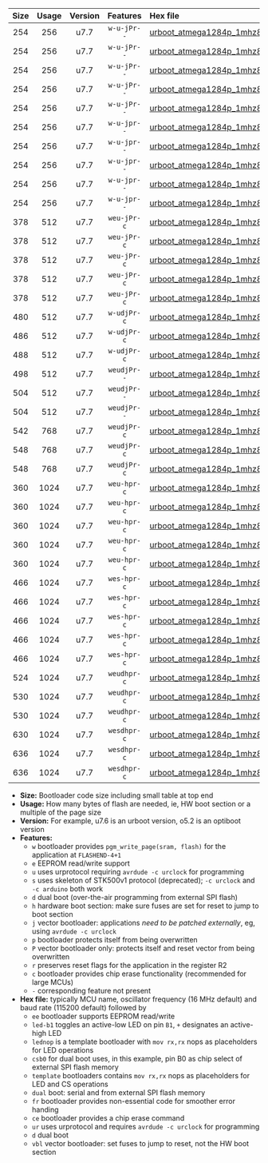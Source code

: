 |Size|Usage|Version|Features|Hex file|
|:-:|:-:|:-:|:-:|:--|
|254|256|u7.7|`w-u-jPr--`|[urboot_atmega1284p_1mhz8432_9600bps_led+b5_ur_vbl.hex](https://raw.githubusercontent.com/stefanrueger/urboot.hex/main/mcus/atmega1284p/fcpu_1mhz8432/9600_bps/urboot_atmega1284p_1mhz8432_9600bps_led+b5_ur_vbl.hex)|
|254|256|u7.7|`w-u-jPr--`|[urboot_atmega1284p_1mhz8432_9600bps_led+b7_ur_vbl.hex](https://raw.githubusercontent.com/stefanrueger/urboot.hex/main/mcus/atmega1284p/fcpu_1mhz8432/9600_bps/urboot_atmega1284p_1mhz8432_9600bps_led+b7_ur_vbl.hex)|
|254|256|u7.7|`w-u-jPr--`|[urboot_atmega1284p_1mhz8432_9600bps_led+c7_ur_vbl.hex](https://raw.githubusercontent.com/stefanrueger/urboot.hex/main/mcus/atmega1284p/fcpu_1mhz8432/9600_bps/urboot_atmega1284p_1mhz8432_9600bps_led+c7_ur_vbl.hex)|
|254|256|u7.7|`w-u-jPr--`|[urboot_atmega1284p_1mhz8432_9600bps_led+d7_ur_vbl.hex](https://raw.githubusercontent.com/stefanrueger/urboot.hex/main/mcus/atmega1284p/fcpu_1mhz8432/9600_bps/urboot_atmega1284p_1mhz8432_9600bps_led+d7_ur_vbl.hex)|
|254|256|u7.7|`w-u-jPr--`|[urboot_atmega1284p_1mhz8432_9600bps_lednop_ur_vbl.hex](https://raw.githubusercontent.com/stefanrueger/urboot.hex/main/mcus/atmega1284p/fcpu_1mhz8432/9600_bps/urboot_atmega1284p_1mhz8432_9600bps_lednop_ur_vbl.hex)|
|254|256|u7.7|`w-u-jpr--`|[urboot_atmega1284p_1mhz8432_9600bps_led+b5_fr_ur_vbl.hex](https://raw.githubusercontent.com/stefanrueger/urboot.hex/main/mcus/atmega1284p/fcpu_1mhz8432/9600_bps/urboot_atmega1284p_1mhz8432_9600bps_led+b5_fr_ur_vbl.hex)|
|254|256|u7.7|`w-u-jpr--`|[urboot_atmega1284p_1mhz8432_9600bps_led+b7_fr_ur_vbl.hex](https://raw.githubusercontent.com/stefanrueger/urboot.hex/main/mcus/atmega1284p/fcpu_1mhz8432/9600_bps/urboot_atmega1284p_1mhz8432_9600bps_led+b7_fr_ur_vbl.hex)|
|254|256|u7.7|`w-u-jpr--`|[urboot_atmega1284p_1mhz8432_9600bps_led+c7_fr_ur_vbl.hex](https://raw.githubusercontent.com/stefanrueger/urboot.hex/main/mcus/atmega1284p/fcpu_1mhz8432/9600_bps/urboot_atmega1284p_1mhz8432_9600bps_led+c7_fr_ur_vbl.hex)|
|254|256|u7.7|`w-u-jpr--`|[urboot_atmega1284p_1mhz8432_9600bps_led+d7_fr_ur_vbl.hex](https://raw.githubusercontent.com/stefanrueger/urboot.hex/main/mcus/atmega1284p/fcpu_1mhz8432/9600_bps/urboot_atmega1284p_1mhz8432_9600bps_led+d7_fr_ur_vbl.hex)|
|254|256|u7.7|`w-u-jpr--`|[urboot_atmega1284p_1mhz8432_9600bps_lednop_fr_ur_vbl.hex](https://raw.githubusercontent.com/stefanrueger/urboot.hex/main/mcus/atmega1284p/fcpu_1mhz8432/9600_bps/urboot_atmega1284p_1mhz8432_9600bps_lednop_fr_ur_vbl.hex)|
|378|512|u7.7|`weu-jPr-c`|[urboot_atmega1284p_1mhz8432_9600bps_ee_led+b5_fr_ce_ur_vbl.hex](https://raw.githubusercontent.com/stefanrueger/urboot.hex/main/mcus/atmega1284p/fcpu_1mhz8432/9600_bps/urboot_atmega1284p_1mhz8432_9600bps_ee_led+b5_fr_ce_ur_vbl.hex)|
|378|512|u7.7|`weu-jPr-c`|[urboot_atmega1284p_1mhz8432_9600bps_ee_led+b7_fr_ce_ur_vbl.hex](https://raw.githubusercontent.com/stefanrueger/urboot.hex/main/mcus/atmega1284p/fcpu_1mhz8432/9600_bps/urboot_atmega1284p_1mhz8432_9600bps_ee_led+b7_fr_ce_ur_vbl.hex)|
|378|512|u7.7|`weu-jPr-c`|[urboot_atmega1284p_1mhz8432_9600bps_ee_led+c7_fr_ce_ur_vbl.hex](https://raw.githubusercontent.com/stefanrueger/urboot.hex/main/mcus/atmega1284p/fcpu_1mhz8432/9600_bps/urboot_atmega1284p_1mhz8432_9600bps_ee_led+c7_fr_ce_ur_vbl.hex)|
|378|512|u7.7|`weu-jPr-c`|[urboot_atmega1284p_1mhz8432_9600bps_ee_led+d7_fr_ce_ur_vbl.hex](https://raw.githubusercontent.com/stefanrueger/urboot.hex/main/mcus/atmega1284p/fcpu_1mhz8432/9600_bps/urboot_atmega1284p_1mhz8432_9600bps_ee_led+d7_fr_ce_ur_vbl.hex)|
|378|512|u7.7|`weu-jPr-c`|[urboot_atmega1284p_1mhz8432_9600bps_ee_lednop_fr_ce_ur_vbl.hex](https://raw.githubusercontent.com/stefanrueger/urboot.hex/main/mcus/atmega1284p/fcpu_1mhz8432/9600_bps/urboot_atmega1284p_1mhz8432_9600bps_ee_lednop_fr_ce_ur_vbl.hex)|
|480|512|u7.7|`w-udjPr-c`|[urboot_atmega1284p_1mhz8432_9600bps_led+c7_csb3_dual_fr_ce_ur_vbl.hex](https://raw.githubusercontent.com/stefanrueger/urboot.hex/main/mcus/atmega1284p/fcpu_1mhz8432/9600_bps/urboot_atmega1284p_1mhz8432_9600bps_led+c7_csb3_dual_fr_ce_ur_vbl.hex)|
|486|512|u7.7|`w-udjPr-c`|[urboot_atmega1284p_1mhz8432_9600bps_led+d7_csc7_dual_fr_ce_ur_vbl.hex](https://raw.githubusercontent.com/stefanrueger/urboot.hex/main/mcus/atmega1284p/fcpu_1mhz8432/9600_bps/urboot_atmega1284p_1mhz8432_9600bps_led+d7_csc7_dual_fr_ce_ur_vbl.hex)|
|488|512|u7.7|`w-udjPr-c`|[urboot_atmega1284p_1mhz8432_9600bps_template_dual_fr_ce_ur_vbl.hex](https://raw.githubusercontent.com/stefanrueger/urboot.hex/main/mcus/atmega1284p/fcpu_1mhz8432/9600_bps/urboot_atmega1284p_1mhz8432_9600bps_template_dual_fr_ce_ur_vbl.hex)|
|498|512|u7.7|`weudjPr--`|[urboot_atmega1284p_1mhz8432_9600bps_ee_led+c7_csb3_dual_fr_ur_vbl.hex](https://raw.githubusercontent.com/stefanrueger/urboot.hex/main/mcus/atmega1284p/fcpu_1mhz8432/9600_bps/urboot_atmega1284p_1mhz8432_9600bps_ee_led+c7_csb3_dual_fr_ur_vbl.hex)|
|504|512|u7.7|`weudjPr--`|[urboot_atmega1284p_1mhz8432_9600bps_ee_led+d7_csc7_dual_fr_ur_vbl.hex](https://raw.githubusercontent.com/stefanrueger/urboot.hex/main/mcus/atmega1284p/fcpu_1mhz8432/9600_bps/urboot_atmega1284p_1mhz8432_9600bps_ee_led+d7_csc7_dual_fr_ur_vbl.hex)|
|504|512|u7.7|`weudjPr--`|[urboot_atmega1284p_1mhz8432_9600bps_ee_template_dual_fr_ur_vbl.hex](https://raw.githubusercontent.com/stefanrueger/urboot.hex/main/mcus/atmega1284p/fcpu_1mhz8432/9600_bps/urboot_atmega1284p_1mhz8432_9600bps_ee_template_dual_fr_ur_vbl.hex)|
|542|768|u7.7|`weudjPr-c`|[urboot_atmega1284p_1mhz8432_9600bps_ee_led+c7_csb3_dual_fr_ce_ur_vbl.hex](https://raw.githubusercontent.com/stefanrueger/urboot.hex/main/mcus/atmega1284p/fcpu_1mhz8432/9600_bps/urboot_atmega1284p_1mhz8432_9600bps_ee_led+c7_csb3_dual_fr_ce_ur_vbl.hex)|
|548|768|u7.7|`weudjPr-c`|[urboot_atmega1284p_1mhz8432_9600bps_ee_led+d7_csc7_dual_fr_ce_ur_vbl.hex](https://raw.githubusercontent.com/stefanrueger/urboot.hex/main/mcus/atmega1284p/fcpu_1mhz8432/9600_bps/urboot_atmega1284p_1mhz8432_9600bps_ee_led+d7_csc7_dual_fr_ce_ur_vbl.hex)|
|548|768|u7.7|`weudjPr-c`|[urboot_atmega1284p_1mhz8432_9600bps_ee_template_dual_fr_ce_ur_vbl.hex](https://raw.githubusercontent.com/stefanrueger/urboot.hex/main/mcus/atmega1284p/fcpu_1mhz8432/9600_bps/urboot_atmega1284p_1mhz8432_9600bps_ee_template_dual_fr_ce_ur_vbl.hex)|
|360|1024|u7.7|`weu-hpr-c`|[urboot_atmega1284p_1mhz8432_9600bps_ee_led+b5_fr_ce_ur.hex](https://raw.githubusercontent.com/stefanrueger/urboot.hex/main/mcus/atmega1284p/fcpu_1mhz8432/9600_bps/urboot_atmega1284p_1mhz8432_9600bps_ee_led+b5_fr_ce_ur.hex)|
|360|1024|u7.7|`weu-hpr-c`|[urboot_atmega1284p_1mhz8432_9600bps_ee_led+b7_fr_ce_ur.hex](https://raw.githubusercontent.com/stefanrueger/urboot.hex/main/mcus/atmega1284p/fcpu_1mhz8432/9600_bps/urboot_atmega1284p_1mhz8432_9600bps_ee_led+b7_fr_ce_ur.hex)|
|360|1024|u7.7|`weu-hpr-c`|[urboot_atmega1284p_1mhz8432_9600bps_ee_led+c7_fr_ce_ur.hex](https://raw.githubusercontent.com/stefanrueger/urboot.hex/main/mcus/atmega1284p/fcpu_1mhz8432/9600_bps/urboot_atmega1284p_1mhz8432_9600bps_ee_led+c7_fr_ce_ur.hex)|
|360|1024|u7.7|`weu-hpr-c`|[urboot_atmega1284p_1mhz8432_9600bps_ee_led+d7_fr_ce_ur.hex](https://raw.githubusercontent.com/stefanrueger/urboot.hex/main/mcus/atmega1284p/fcpu_1mhz8432/9600_bps/urboot_atmega1284p_1mhz8432_9600bps_ee_led+d7_fr_ce_ur.hex)|
|360|1024|u7.7|`weu-hpr-c`|[urboot_atmega1284p_1mhz8432_9600bps_ee_lednop_fr_ce_ur.hex](https://raw.githubusercontent.com/stefanrueger/urboot.hex/main/mcus/atmega1284p/fcpu_1mhz8432/9600_bps/urboot_atmega1284p_1mhz8432_9600bps_ee_lednop_fr_ce_ur.hex)|
|466|1024|u7.7|`wes-hpr-c`|[urboot_atmega1284p_1mhz8432_9600bps_ee_led+b5_fr_ce.hex](https://raw.githubusercontent.com/stefanrueger/urboot.hex/main/mcus/atmega1284p/fcpu_1mhz8432/9600_bps/urboot_atmega1284p_1mhz8432_9600bps_ee_led+b5_fr_ce.hex)|
|466|1024|u7.7|`wes-hpr-c`|[urboot_atmega1284p_1mhz8432_9600bps_ee_led+b7_fr_ce.hex](https://raw.githubusercontent.com/stefanrueger/urboot.hex/main/mcus/atmega1284p/fcpu_1mhz8432/9600_bps/urboot_atmega1284p_1mhz8432_9600bps_ee_led+b7_fr_ce.hex)|
|466|1024|u7.7|`wes-hpr-c`|[urboot_atmega1284p_1mhz8432_9600bps_ee_led+c7_fr_ce.hex](https://raw.githubusercontent.com/stefanrueger/urboot.hex/main/mcus/atmega1284p/fcpu_1mhz8432/9600_bps/urboot_atmega1284p_1mhz8432_9600bps_ee_led+c7_fr_ce.hex)|
|466|1024|u7.7|`wes-hpr-c`|[urboot_atmega1284p_1mhz8432_9600bps_ee_led+d7_fr_ce.hex](https://raw.githubusercontent.com/stefanrueger/urboot.hex/main/mcus/atmega1284p/fcpu_1mhz8432/9600_bps/urboot_atmega1284p_1mhz8432_9600bps_ee_led+d7_fr_ce.hex)|
|466|1024|u7.7|`wes-hpr-c`|[urboot_atmega1284p_1mhz8432_9600bps_ee_lednop_fr_ce.hex](https://raw.githubusercontent.com/stefanrueger/urboot.hex/main/mcus/atmega1284p/fcpu_1mhz8432/9600_bps/urboot_atmega1284p_1mhz8432_9600bps_ee_lednop_fr_ce.hex)|
|524|1024|u7.7|`weudhpr-c`|[urboot_atmega1284p_1mhz8432_9600bps_ee_led+c7_csb3_dual_fr_ce_ur.hex](https://raw.githubusercontent.com/stefanrueger/urboot.hex/main/mcus/atmega1284p/fcpu_1mhz8432/9600_bps/urboot_atmega1284p_1mhz8432_9600bps_ee_led+c7_csb3_dual_fr_ce_ur.hex)|
|530|1024|u7.7|`weudhpr-c`|[urboot_atmega1284p_1mhz8432_9600bps_ee_led+d7_csc7_dual_fr_ce_ur.hex](https://raw.githubusercontent.com/stefanrueger/urboot.hex/main/mcus/atmega1284p/fcpu_1mhz8432/9600_bps/urboot_atmega1284p_1mhz8432_9600bps_ee_led+d7_csc7_dual_fr_ce_ur.hex)|
|530|1024|u7.7|`weudhpr-c`|[urboot_atmega1284p_1mhz8432_9600bps_ee_template_dual_fr_ce_ur.hex](https://raw.githubusercontent.com/stefanrueger/urboot.hex/main/mcus/atmega1284p/fcpu_1mhz8432/9600_bps/urboot_atmega1284p_1mhz8432_9600bps_ee_template_dual_fr_ce_ur.hex)|
|630|1024|u7.7|`wesdhpr-c`|[urboot_atmega1284p_1mhz8432_9600bps_ee_led+c7_csb3_dual_fr_ce.hex](https://raw.githubusercontent.com/stefanrueger/urboot.hex/main/mcus/atmega1284p/fcpu_1mhz8432/9600_bps/urboot_atmega1284p_1mhz8432_9600bps_ee_led+c7_csb3_dual_fr_ce.hex)|
|636|1024|u7.7|`wesdhpr-c`|[urboot_atmega1284p_1mhz8432_9600bps_ee_led+d7_csc7_dual_fr_ce.hex](https://raw.githubusercontent.com/stefanrueger/urboot.hex/main/mcus/atmega1284p/fcpu_1mhz8432/9600_bps/urboot_atmega1284p_1mhz8432_9600bps_ee_led+d7_csc7_dual_fr_ce.hex)|
|636|1024|u7.7|`wesdhpr-c`|[urboot_atmega1284p_1mhz8432_9600bps_ee_template_dual_fr_ce.hex](https://raw.githubusercontent.com/stefanrueger/urboot.hex/main/mcus/atmega1284p/fcpu_1mhz8432/9600_bps/urboot_atmega1284p_1mhz8432_9600bps_ee_template_dual_fr_ce.hex)|

- **Size:** Bootloader code size including small table at top end
- **Usage:** How many bytes of flash are needed, ie, HW boot section or a multiple of the page size
- **Version:** For example, u7.6 is an urboot version, o5.2 is an optiboot version
- **Features:**
  + `w` bootloader provides `pgm_write_page(sram, flash)` for the application at `FLASHEND-4+1`
  + `e` EEPROM read/write support
  + `u` uses urprotocol requiring `avrdude -c urclock` for programming
  + `s` uses skeleton of STK500v1 protocol (deprecated); `-c urclock` and `-c arduino` both work
  + `d` dual boot (over-the-air programming from external SPI flash)
  + `h` hardware boot section: make sure fuses are set for reset to jump to boot section
  + `j` vector bootloader: applications *need to be patched externally*, eg, using `avrdude -c urclock`
  + `p` bootloader protects itself from being overwritten
  + `P` vector bootloader only: protects itself and reset vector from being overwritten
  + `r` preserves reset flags for the application in the register R2
  + `c` bootloader provides chip erase functionality (recommended for large MCUs)
  + `-` corresponding feature not present
- **Hex file:** typically MCU name, oscillator frequency (16 MHz default) and baud rate (115200 default) followed by
  + `ee` bootloader supports EEPROM read/write
  + `led-b1` toggles an active-low LED on pin `B1`, `+` designates an active-high LED
  + `lednop` is a template bootloader with `mov rx,rx` nops as placeholders for LED operations
  + `csb0` for dual boot uses, in this example, pin B0 as chip select of external SPI flash memory
  + `template` bootloaders contains `mov rx,rx` nops as placeholders for LED and CS operations
  + `dual` boot: serial and from external SPI flash memory
  + `fr` bootloader provides non-essential code for smoother error handing
  + `ce` bootloader provides a chip erase command
  + `ur` uses urprotocol and requires `avrdude -c urclock` for programming
  + `d` dual boot
  + `vbl` vector bootloader: set fuses to jump to reset, not the HW boot section
